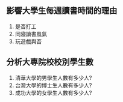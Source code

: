 ## 影響大學生每週讀書時間的理由
1. 是否打工
2. 同寢讀書風氣
3. 玩遊戲與否

## 分析大專院校校別學生數
1. 清華大學的男學生人數有多少人?
2. 台灣大學的博士生人數有多少人?
3. 成功大學的女學生人數有多少人?
